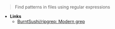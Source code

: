 > Find patterns in files using regular expressions
- **Links**
	- [BurntSushi/ripgrep: Modern grep](https://github.com/BurntSushi/ripgrep)